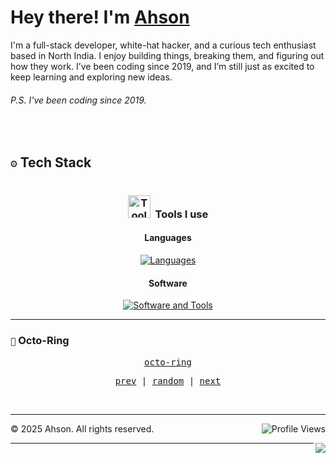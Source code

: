 
<h1> Hey there! I'm <a href="ahson01.github.io">Ahson</a> 
</h1>
I'm a full-stack developer, white-hat hacker, and a curious tech enthusiast based in North India. I enjoy building things, breaking them, and figuring out how they work. 
I’ve been coding since 2019, and I’m still just as excited to keep learning and exploring new ideas.

###### P.S. I've been coding since 2019.
<br>

## ``⚙️`` Tech Stack


<!-- TECH STACK - TWO COLUMN LAYOUT -->

<div style="display: flex; gap: 24px; width: 100%;">

  <!-- LEFT COLUMN -->

  <div style="flex: 1; padding: 0 8px;">
    <h3 align="center"><img src="https://media.giphy.com/media/UuYtvq24KIj6I38nQ1/giphy.gif" width="36" alt="ToolsUsed-gif">&nbsp; Tools I use</h3>

   <h4 align="center">Languages</h4>
<div align="center"> <a href="https://skillicons.dev" target="_blank"> <img src="https://skillicons.dev/icons?i=js,python,java,cpp,r,ruby,rust,html,css,tailwind,jquery,react,nodejs,django,dotnet&theme=dark" alt="Languages" />  </a> </div>
   <h4 align="center">Software</h4>
<div align="center"> <a href="https://skillicons.dev" target="_blank"> <img src="https://skillicons.dev/icons?i=docker,figma,vim,github,git,postman&theme=dark" alt="Software and Tools" /> </a> </div>

  </div>


  </div>
</div>


---

### ``🔗`` Octo-Ring
<p align="center">
  <samp>
    <a href="https://octo-ring.com/">octo-ring</a>
  </samp>
</p>

<p align="center">
  <samp>
    <a href="https://octo-ring.com/p/ahson01/prev">prev</a> |
    <a href="https://octo-ring.com/p/ahson01/random">random</a> |
    <a href="https://octo-ring.com/p/ahson01/next">next</a>
  </samp>
</p>
<br>

---

<p align="center">
  <img  align="right" src="https://komarev.com/ghpvc/?username=ahson01&style=for-the-badge" alt="Profile Views">
</p>


  <footer>
      <p>&copy; 2025 Ahson. All rights reserved.</p>

  </footer>
  <a href="https://discord.com/users/1358124434732613862">
    <img  align="right" src="https://dcbadge.limes.pink/api/shield/1358124434732613862">
  </a>
  
---




